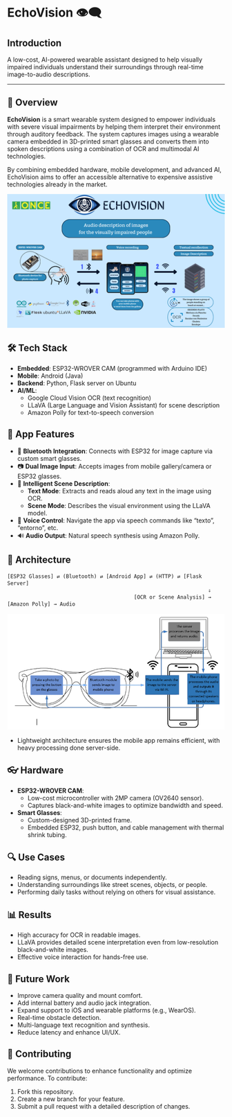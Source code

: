 # EchoVision 👁️‍🗨️

## Introduction  
A low-cost, AI-powered wearable assistant designed to help visually impaired individuals understand their surroundings through real-time image-to-audio descriptions.

---

## 🎯 Overview

**EchoVision** is a smart wearable system designed to empower individuals with severe visual impairments by helping them interpret their environment through auditory feedback. The system captures images using a wearable camera embedded in 3D-printed smart glasses and converts them into spoken descriptions using a combination of OCR and multimodal AI technologies.

By combining embedded hardware, mobile development, and advanced AI, EchoVision aims to offer an accessible alternative to expensive assistive technologies already in the market.

![Architecture](https://github.com/marcosdizn/ECHOVISION/blob/main/Poster.png?raw=true)

## 🛠️ Tech Stack

- **Embedded**: ESP32-WROVER CAM (programmed with Arduino IDE)
- **Mobile**: Android (Java)
- **Backend**: Python, Flask server on Ubuntu
- **AI/ML**:
  - Google Cloud Vision OCR (text recognition)
  - LLaVA (Large Language and Vision Assistant) for scene description
  - Amazon Polly for text-to-speech conversion

## 📱 App Features

- 🔗 **Bluetooth Integration**: Connects with ESP32 for image capture via custom smart glasses.
- 📷 **Dual Image Input**: Accepts images from mobile gallery/camera or ESP32 glasses.
- 🧠 **Intelligent Scene Description**:
  - **Text Mode**: Extracts and reads aloud any text in the image using OCR.
  - **Scene Mode**: Describes the visual environment using the LLaVA model.
- 🎤 **Voice Control**: Navigate the app via speech commands like “texto”, “entorno”, etc.
- 🔊 **Audio Output**: Natural speech synthesis using Amazon Polly.

## 🧱 Architecture

```
[ESP32 Glasses] ⇄ (Bluetooth) ⇄ [Android App] ⇄ (HTTP) ⇄ [Flask Server]
                                                                 ⇓
                                         [OCR or Scene Analysis] → [Amazon Polly] → Audio
```

![Architecture](https://github.com/marcosdizn/ECHOVISION/blob/main/Architecture.png?raw=true)


- Lightweight architecture ensures the mobile app remains efficient, with heavy processing done server-side.

## 👓 Hardware

- **ESP32-WROVER CAM**:
  - Low-cost microcontroller with 2MP camera (OV2640 sensor).
  - Captures black-and-white images to optimize bandwidth and speed.
- **Smart Glasses**:
  - Custom-designed 3D-printed frame.
  - Embedded ESP32, push button, and cable management with thermal shrink tubing.

## 🔍 Use Cases

- Reading signs, menus, or documents independently.
- Understanding surroundings like street scenes, objects, or people.
- Performing daily tasks without relying on others for visual assistance.

## 📊 Results

- High accuracy for OCR in readable images.
- LLaVA provides detailed scene interpretation even from low-resolution black-and-white images.
- Effective voice interaction for hands-free use.

## 🚀 Future Work

- Improve camera quality and mount comfort.
- Add internal battery and audio jack integration.
- Expand support to iOS and wearable platforms (e.g., WearOS).
- Real-time obstacle detection.
- Multi-language text recognition and synthesis.
- Reduce latency and enhance UI/UX.

## 🤝 Contributing  
We welcome contributions to enhance functionality and optimize performance. To contribute:  
1. Fork this repository.  
2. Create a new branch for your feature.  
3. Submit a pull request with a detailed description of changes.  
